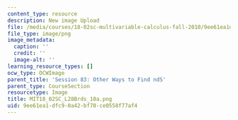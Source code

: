 ```yaml
---
content_type: resource
description: New image Upload
file: /media/courses/18-02sc-multivariable-calculus-fall-2010/9ee61ea1dfc90a42bf70ce0558f77af4_MIT18_02SC_L28Brds_10a.png
file_type: image/png
image_metadata:
  caption: ''
  credit: ''
  image-alt: ''
learning_resource_types: []
ocw_type: OCWImage
parent_title: 'Session 83: Other Ways to Find ndS'
parent_type: CourseSection
resourcetype: Image
title: MIT18_02SC_L28Brds_10a.png
uid: 9ee61ea1-dfc9-0a42-bf70-ce0558f77af4
---
```


